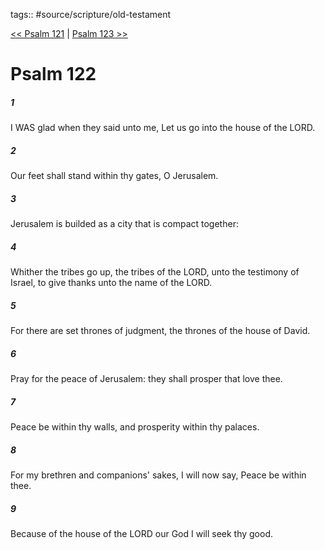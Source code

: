 tags:: #source/scripture/old-testament

[<< Psalm 121](/Old_Testament/19_Psalms/Psalm_121.md) | [Psalm 123 >>](/Old_Testament/19_Psalms/Psalm_123.md)

# Psalm 122

##### 1

I WAS glad when they said unto me, Let us go into the house of the LORD.

##### 2

Our feet shall stand within thy gates, O Jerusalem.

##### 3

Jerusalem is builded as a city that is compact together:

##### 4

Whither the tribes go up, the tribes of the LORD, unto the testimony of Israel, to give thanks unto the name of the LORD.

##### 5

For there are set thrones of judgment, the thrones of the house of David.

##### 6

Pray for the peace of Jerusalem: they shall prosper that love thee.

##### 7

Peace be within thy walls, and prosperity within thy palaces.

##### 8

For my brethren and companions' sakes, I will now say, Peace be within thee.

##### 9

Because of the house of the LORD our God I will seek thy good.
